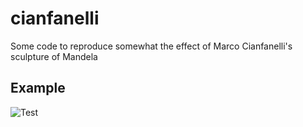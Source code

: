 # cianfanelli
Some code to reproduce somewhat the effect of Marco Cianfanelli's sculpture of Mandela

## Example
![Test](https://github.com/jm-begon/cianfanelli/blob/master/examples/test/test.gif)



